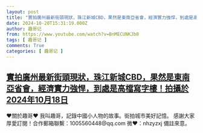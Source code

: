 ```yaml
---
layout: post
title: "實拍廣州最新街頭現狀，珠江新城CBD，果然是東南亞省會，經濟實力強悍，到處是高檔寫字樓！拍攝於2024年10月18日"
date: 2024-10-20T15:31:19.000Z
author: 趣哥记
from: https://www.youtube.com/watch?v=BnMECUNKJb0
tags: [ 趣哥记 ]
comments: True
categories: [ 趣哥记 ]
---
```

<!--1729438279000-->
[實拍廣州最新街頭現狀，珠江新城CBD，果然是東南亞省會，經濟實力強悍，到處是高檔寫字樓！拍攝於2024年10月18日](https://www.youtube.com/watch?v=BnMECUNKJb0)
------

<div>
♥關於趣哥♥  我叫趣哥，記錄中國小人物的故事。街拍城市美好記憶。  感謝大家厚愛訂閱！合作郵箱聯繫：1005560448@qq.com 微❤：nhzyzxj 備註來意。
</div>
